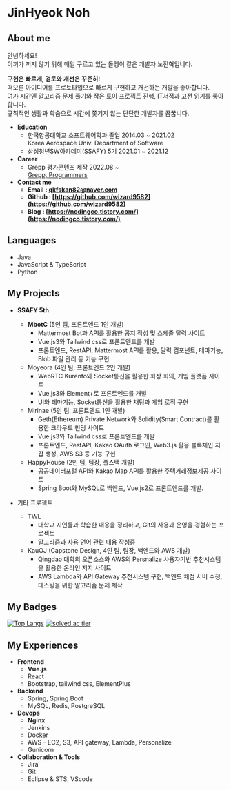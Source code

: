 
# JinHyeok Noh    
## About me

안녕하세요!   
이끼가 끼지 않기 위해 매일 구르고 있는 돌멩이 같은 개발자 노진혁입니다.

**구현은 빠르게, 검토와 개선은 꾸준히!**     
떠오른 아이디어를 프로토타입으로 빠르게 구현하고 개선하는 개발을 좋아합니다.   
여가 시간엔 알고리즘 문제 풀기와 작은 토이 프로젝트 진행, IT서적과 고전 읽기를 좋아합니다.   
규칙적인 생활과 학습으로 시간에 쫓기지 않는 단단한 개발자를 꿈꿉니다.   


- **Education**   
    - 한국항공대학교 소프트웨어학과 졸업  2014.03 ~ 2021.02   
    Korea Aerospace Univ.  Department of Software
    - 삼성청년SW아카데미(SSAFY) 5기  2021.01 ~ 2021.12   
- **Career**
    - Grepp 평가콘텐츠 제작 2022.08 ~  
    [Grepp, ](https://www.grepp.co/)
    [Programmers](https://programmers.co.kr/)   
- **Contact me**
    - **Email : qkfskan82@naver.com**
    - **Github : [https://github.com/wizard9582](https://github.com/wizard9582)**
    - **Blog : [https://nodingco.tistory.com/](https://nodingco.tistory.com/)**

## Languages
- Java   
- JavaScript & TypeScript   
- Python   

## My Projects

- **SSAFY 5th**
    - **MbotC** (5인 팀, 프론트엔드 1인 개발)
        - Mattermost Bot과 API를 활용한 공지 작성 및 스케쥴 달력 사이트
        - Vue.js3와 Tailwind css로 프론트엔드를 개발
        - 프론트엔드, RestAPI, Mattermost API를 활용, 달력 컴포넌트, 테마기능, Blob 파일 관리 등 기능 구현
    - Moyeora (4인 팀, 프론트엔드 2인 개발)
        - WebRTC Kurento와 Socket통신을 활용한 화상 회의, 게임 플랫폼 사이트
        - Vue.js3와 Element+로 프론트엔드를 개발
        - UI와 테마기능, Socket통신을 활용한 채팅과 게임 로직 구현
    - Mirinae (5인 팀, 프론트엔드 1인 개발)
        - Geth(Ethereum) Private Network와 Solidity(Smart Contract)를 활용한 크라우드 펀딩 사이트
        - Vue.js3와 Tailwind css로 프론트엔드를 개발
        - 프론트엔드, RestAPI, Kakao OAuth 로그인, Web3.js 활용 블록체인 지갑 생성, AWS S3 등 기능 구현
    - HappyHouse (2인 팀, 팀장, 풀스택 개발)
        - 공공데이터포털 API와 Kakao Map API를 활용한 주택거래정보제공 사이트
        - Spring Boot와 MySQL로 백엔드, Vue.js2로 프론트엔드를 개발.


- 기타 프로젝트
    - TWL 
        - 대학교 지인들과 학습한 내용을 정리하고, Git의 사용과 운영을 경험하는 프로젝트
        - 알고리즘과 사용 언어 관련 내용 작성중
    - KauOJ (Capstone Design, 4인 팀, 팀장, 백엔드와 AWS 개발)
        - Qingdao 대학의 오픈소스와 AWS의 Persnalize 사용자기반 추천시스템을 활용한 온라인 저지 사이트
        - AWS Lambda와 API Gateway 추천시스템 구현, 백엔드 채점 서버 수정, 테스팅을 위한 알고리즘 문제 제작


## My Badges
[![Top Langs](https://github-readme-stats.vercel.app/api/top-langs/?username=wizard9582&layout=compact)](https://github.com/anuraghazra/github-readme-stats)
[![solved.ac tier](http://mazassumnida.wtf/api/v2/generate_badge?boj=qkfskan82)](https://solved.ac/qkfskan82)


## My Experiences
- **Frontend**
    - **Vue.js**
    - React
    - Bootstrap, tailwind css, ElementPlus
- **Backend**
    - Spring, Spring Boot
    - MySQL, Redis, PostgreSQL
- **Devops**
    - **Nginx**
    - Jenkins
    - Docker
    - AWS - EC2, S3, API gateway, Lambda, Personalize
    - Gunicorn
- **Collaboration & Tools**
    - Jira
    - Git
    - Eclipse & STS, VScode


[KauOjlink]: https://github.com/wizard9582/KauOJ
[algolink]: https://github.com/wizard9582/Algo
[kbolink]: https://github.com/wizard9582/visual_kbo
[afterlink]: https://github.com/wizard9582/AfterDayz
[happyhouselink]:https://github.com/wizard9582/HappyHouse
[moyeoralink]:https://github.com/wizard9582/moyeora
[mirinaelink]:https://github.com/wizard9582/Mirinae
[improvelink]:https://github.com/wizard9582/Im_prove



